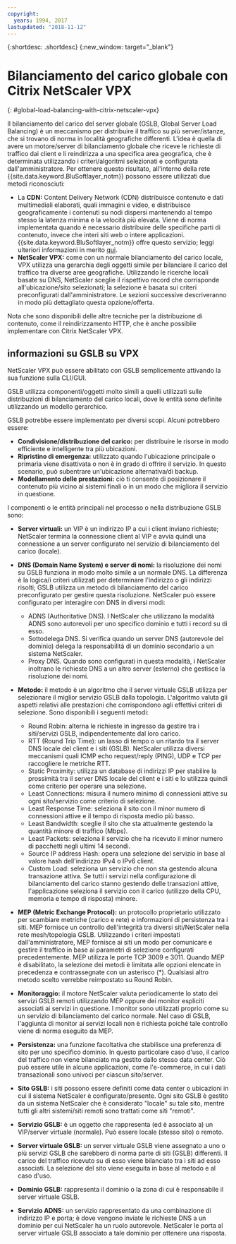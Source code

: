 ```yaml
---
copyright:
  years: 1994, 2017
lastupdated: "2018-11-12"
---
```


{:shortdesc: .shortdesc}
{:new_window: target="_blank"}

# Bilanciamento del carico globale con Citrix NetScaler VPX
{: #global-load-balancing-with-citrix-netscaler-vpx}

Il bilanciamento del carico del server globale (GSLB, Global Server Load Balancing) è un meccanismo per distribuire il traffico su più server/istanze, che si trovano di norma in località geografiche differenti. L'idea è quella di avere un motore/server di bilanciamento globale che riceve le richieste di traffico dai client e li reindirizza a una specifica area geografica, che è determinata utilizzando i criteri/algoritmi selezionati e configurata dall'amministratore. Per ottenere questo risultato, all'interno della rete {{site.data.keyword.BluSoftlayer_notm}} possono essere utilizzati due metodi riconosciuti:

* La **CDN:** Content Delivery Network (CDN) distribuisce contenuto e dati multimediali elaborati, quali immagini e video, e distribuisce geograficamente i contenuti su nodi dispersi mantenendo al tempo stesso la latenza minima e la velocità più elevata. Viene di norma implementata quando è necessario distribuire delle specifiche parti di contenuto, invece che interi siti web o intere applicazioni. {{site.data.keyword.BluSoftlayer_notm}} offre questo servizio; leggi ulteriori informazioni in merito [qui](/docs/infrastructure/CDN?topic=CDN-getting-started). 
* **NetScaler VPX:** come con un normale bilanciamento del carico locale, VPX utilizza una gerarchia degli oggetti simile per bilanciare il carico del traffico tra diverse aree geografiche. Utilizzando le ricerche locali basate su DNS, NetScaler sceglie il rispettivo record che corrisponde all'ubicazione/sito selezionati; la selezione è basata sui criteri preconfigurati dall'amministratore. Le sezioni successive descriveranno in modo più dettagliato questa opzione/offerta.

Nota che sono disponibili delle altre tecniche per la distribuzione di contenuto, come il reindirizzamento HTTP, che è anche possibile implementare con Citrix NetScaler VPX. 

## informazioni su GSLB su VPX

NetScaler VPX può essere abilitato con GSLB semplicemente attivando la sua funzione sulla CLI/GUI. 

GSLB utilizza componenti/oggetti molto simili a quelli utilizzati sulle distribuzioni di bilanciamento del carico locali, dove le entità sono definite utilizzando un modello gerarchico.

GSLB potrebbe essere implementato per diversi scopi. Alcuni potrebbero essere:

* **Condivisione/distribuzione del carico:** per distribuire le risorse in modo efficiente e intelligente tra più ubicazioni.
* **Ripristino di emergenza:** utilizzato quando l'ubicazione principale o primaria viene disattivata o non è in grado di offrire il servizio. In questo scenario, può subentrare un'ubicazione alternativa/di backup.
* **Modellamento delle prestazioni:** ciò ti consente di posizionare il contenuto più vicino ai sistemi finali o in un modo che migliora il servizio in questione.

I componenti o le entità principali nel processo o nella distribuzione GSLB sono:

* **Server virtuali:** un VIP è un indirizzo IP a cui i client inviano richieste; NetScaler termina la connessione client al VIP e avvia quindi una connessione a un server configurato nel servizio di bilanciamento del carico (locale). 
* **DNS (Domain Name System) e server di nomi:** la risoluzione dei nomi su GSLB funziona in modo molto simile a un normale DNS. La differenza è la logica/i criteri utilizzati per determinare l'indirizzo o gli indirizzi risolti; GSLB utilizza un metodo di bilanciamento del carico preconfigurato per gestire questa risoluzione. NetScaler può essere configurato per interagire con DNS in diversi modi:
	* ADNS (Authoritative DNS). I NetScaler che utilizzano la modalità ADNS sono autorevoli per uno specifico dominio e tutti i record su di esso.
	* Sottodelega DNS. Si verifica quando un server DNS (autorevole del dominio) delega la responsabilità di un dominio secondario a un sistema NetScaler.
	* Proxy DNS. Quando sono configurati in questa modalità, i NetScaler inoltrano le richieste DNS a un altro server (esterno) che gestisce la risoluzione dei nomi.
* **Metodo:** il metodo è un algoritmo che il server virtuale GSLB utilizza per selezionare il miglior servizio GSLB dalla topologia. L'algoritmo valuta gli aspetti relativi alle prestazioni che corrispondono agli effettivi criteri di selezione. Sono disponibili i seguenti metodi:
  * Round Robin: alterna le richieste in ingresso da gestire tra i siti/servizi GSLB, indipendentemente dal loro carico.
  * RTT (Round Trip Time): un lasso di tempo o un ritardo tra il server DNS locale del client e i siti (GSLB). NetScaler utilizza diversi meccanismi quali ICMP echo request/reply (PING), UDP e TCP per raccogliere le metriche RTT.
  * Static Proximity: utilizza un database di indirizzi IP per stabilire la prossimità tra il server DNS locale del client e i siti e lo utilizza quindi come criterio per operare una selezione.
  * Least Connections: misura il numero minimo di connessioni attive su ogni sito/servizio come criterio di selezione.
  * Least Response Time: seleziona il sito con il minor numero di connessioni attive e il tempo di risposta medio più basso.
  * Least Bandwidth: sceglie il sito che sta attualmente gestendo la quantità minore di traffico (Mbps).
  * Least Packets: seleziona il servizio che ha ricevuto il minor numero di pacchetti negli ultimi 14 secondi.
  * Source IP address Hash: opera una selezione del servizio in base al valore hash dell'indirizzo IPv4 o IPv6 client.
  * Custom Load: seleziona un servizio che non sta gestendo alcuna transazione attiva. Se tutti i servizi nella configurazione di bilanciamento del carico stanno gestendo delle transazioni attive, l'applicazione seleziona il servizio con il carico (utilizzo della CPU, memoria e tempo di risposta) minore.

* **MEP (Metric Exchange Protocol):** un protocollo proprietario utilizzato per scambiare metriche (carico e rete) e informazioni di persistenza tra i siti. MEP fornisce un controllo dell'integrità tra diversi siti/NetScaler nella rete mesh/topologia GSLB. Utilizzando i criteri impostati dall'amministratore, MEP fornisce ai siti un modo per comunicare e gestire il traffico in base ai parametri di selezione configurati precedentemente. MEP utilizza le porte TCP 3009 e 3011. Quando MEP è disabilitato, la selezione dei metodi è limitata alle opzioni elencate in precedenza e contrassegnate con un asterisco (*). Qualsiasi altro metodo scelto verrebbe reimpostato su Round Robin.
* **Monitoraggio:** il motore NetScaler valuta periodicamente lo stato dei servizi GSLB remoti utilizzando MEP oppure dei monitor espliciti associati ai servizi in questione. I monitor sono utilizzati proprio come su un servizio di bilanciamento del carico normale. Nel caso di GSLB, l'aggiunta di monitor ai servizi locali non è richiesta poiché tale controllo viene di norma eseguito da MEP. 
* **Persistenza:** una funzione facoltativa che stabilisce una preferenza di sito per uno specifico dominio. In questo particolare caso d'uso, il carico del traffico non viene bilanciato ma gestito dallo stesso data center. Ciò può essere utile in alcune applicazioni, come l'e-commerce, in cui i dati transazionali sono univoci per ciascun sito/server.
* **Sito GSLB:** i siti possono essere definiti come data center o ubicazioni in cui il sistema NetScaler è configurato/presente. Ogni sito GSLB è gestito da un sistema NetScaler che è considerato "locale" su tale sito, mentre tutti gli altri sistemi/siti remoti sono trattati come siti "remoti".
* **Servizio GSLB:** è un oggetto che rappresenta (ed è associato a) un VIP/server virtuale (normale). Può essere locale (stesso sito) o remoto.
* **Server virtuale GSLB:** un server virtuale GSLB viene assegnato a uno o più servizi GSLB che sarebbero di norma parte di siti (GSLB) differenti. Il carico del traffico ricevuto su di esso viene bilanciato tra i siti ad esso associati. La selezione del sito viene eseguita in base al metodo e al caso d'uso.
* **Dominio GSLB:** rappresenta il dominio o la zona di cui è responsabile il server virtuale GSLB. 
* **Servizio ADNS:** un servizio rappresentato da una combinazione di indirizzo IP e porta; è dove vengono inviate le richieste DNS a un dominio per cui NetScaler ha un ruolo autorevole. NetScaler le porta al server virtuale GSLB associato a tale dominio per ottenere una risposta.
